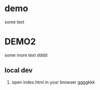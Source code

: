 # demo

some text

# DEMO2

some more text dddd 
## local dev

1. open index.html in your browser ggggkkk